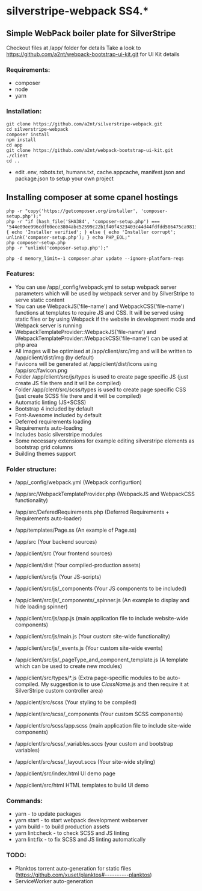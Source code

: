 # silverstripe-webpack SS4.*

## Simple WebPack boiler plate for SilverStripe

Checkout files at /app/ folder for details
Take a look to https://github.com/a2nt/webpack-bootstrap-ui-kit.git for UI Kit details

### Requirements:

+ composer
+ node
+ yarn

### Installation:

```
git clone https://github.com/a2nt/silverstripe-webpack.git
cd silverstripe-webpack
composer install
npm install
cd app
git clone https://github.com/a2nt/webpack-bootstrap-ui-kit.git ./client
cd ..
```

+ edit .env, robots.txt, humans.txt, cache.appcache, manifest.json and package.json to setup your own project

## Installing composer at some cpanel hostings
```
php -r "copy('https://getcomposer.org/installer', 'composer-setup.php');"
php -r "if (hash_file('SHA384', 'composer-setup.php') === '544e09ee996cdf60ece3804abc52599c22b1f40f4323403c44d44fdfdd586475ca9813a858088ffbc1f233e9b180f061') { echo 'Installer verified'; } else { echo 'Installer corrupt'; unlink('composer-setup.php'); } echo PHP_EOL;"
php composer-setup.php
php -r "unlink('composer-setup.php');"

php -d memory_limit=-1 composer.phar update --ignore-platform-reqs
```

### Features:
+ You can use /app/_config/webpack.yml to setup webpack server parameters which will be used by webpack server and by SilverStripe to serve static content
+ You can use WebpackJS('file-name') and WebpackCSS('file-name') functions at templates to require JS and CSS. It will be served using static files or by using Webpack if the website in development mode and Webpack server is running
+ WebpackTemplateProvider::WebpackJS('file-name') and WebpackTemplateProvider::WebpackCSS('file-name') can be used at php area
+ All images will be optimised at /app/client/src/img and will be written to /app/client/dist/img (by default)
+ Favicons will be generated at /app/client/dist/icons using /app/src/favicon.png
+ Folder /app/client/src/js/types is used to create page specific JS (just create JS file there and it will be compiled)
+ Folder /app/clent/src/scss/types is used to create page specific CSS (just create SCSS file there and it will be compiled)
+ Automatic linting (JS+SCSS)
+ Bootstrap 4 included by default
+ Font-Awesome included by default
+ Deferred requirements loading
+ Requirements auto-loading
+ Includes basic silverstripe modules
+ Some necessary extensions for example editing silverstripe elements as bootstrap grid columns
+ Building themes support

### Folder structure:

+ /app/_config/webpack.yml (Webpack configurtion)
+ /app/src/WebpackTemplateProvider.php (WebpackJS and WebpackCSS functionality)
+ /app/src/DeferedRequirements.php (Deferred Requirements + Requirements auto-loader)
+ /app/templates/Page.ss (An example of Page.ss)
+ /app/src (Your backend sources)
+ /app/client/src (Your frontend sources)
+ /app/client/dist (Your compiled-production assets)



+ /app/client/src/js (Your JS-scripts)
+ /app/client/src/js/_components (Your JS components to be included)
+ /app/client/src/js/_components/_spinner.js (An example to display and hide loading spinner)
+ /app/client/src/js/app.js (main application file to include website-wide components)
+ /app/client/src/js/main.js (Your custom site-wide functionality)
+ /app/client/src/js/_events.js (Your custom site-wide events)
+ /app/client/src/js/_pageType_and_component_template.js (A template which can be used to create new modules)
+ /app/client/src/types/*.js (Extra page-specific modules to be auto-compiled. My suggestion is to use *ClassName*.js and then require it at SilverStripe custom controller area)



+ /app/clent/src/scss (Your styling to be compiled)
+ /app/clent/src/scss/_components (Your custom SCSS components)
+ /app/clent/src/scss/app.scss (main application file to include site-wide components)
+ /app/clent/src/scss/_variables.sccs (your custom and bootstrap variables)
+ /app/clent/src/scss/_layout.sccs (Your site-wide styling)



+ /app/client/src/index.html UI demo page
+ /app/client/src/html HTML templates to build UI demo

### Commands:

+ yarn - to update packages
+ yarn start - to start webpack development webserver
+ yarn build - to build production assets
+ yarn lint:check - to check SCSS and JS linting
+ yarn lint:fix - to fix SCSS and JS linting automatically

### TODO:

+ Planktos torrent auto-generation for static files (https://github.com/xuset/planktos#----------planktos)
+ ServiceWorker auto-generation
